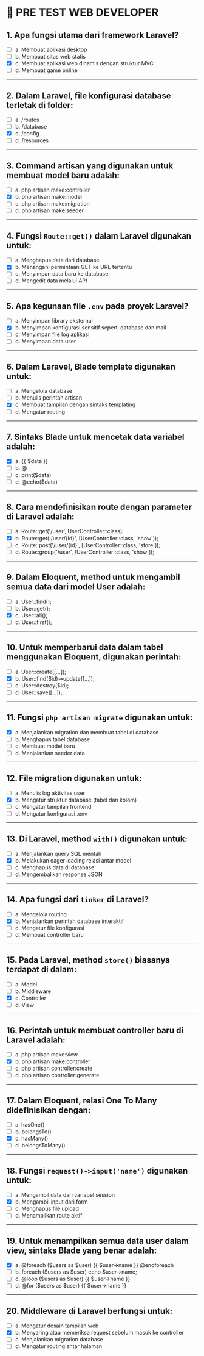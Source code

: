 # 🧭 PRE TEST WEB DEVELOPER


## 1. Apa fungsi utama dari framework Laravel?
- [ ] a. Membuat aplikasi desktop  
- [ ] b. Membuat situs web statis  
- [x] c. Membuat aplikasi web dinamis dengan struktur MVC  
- [ ] d. Membuat game online  

---

## 2. Dalam Laravel, file konfigurasi database terletak di folder:
- [ ] a. /routes  
- [ ] b. /database  
- [x] c. /config  
- [ ] d. /resources  

---

## 3. Command artisan yang digunakan untuk membuat model baru adalah:
- [ ] a. php artisan make:controller  
- [x] b. php artisan make:model  
- [ ] c. php artisan make:migration  
- [ ] d. php artisan make:seeder  

---

## 4. Fungsi `Route::get()` dalam Laravel digunakan untuk:
- [ ] a. Menghapus data dari database  
- [x] b. Menangani permintaan GET ke URL tertentu  
- [ ] c. Menyimpan data baru ke database  
- [ ] d. Mengedit data melalui API  

---

## 5. Apa kegunaan file `.env` pada proyek Laravel?
- [ ] a. Menyimpan library eksternal  
- [x] b. Menyimpan konfigurasi sensitif seperti database dan mail  
- [ ] c. Menyimpan file log aplikasi  
- [ ] d. Menyimpan data user  

---

## 6. Dalam Laravel, Blade template digunakan untuk:
- [ ] a. Mengelola database  
- [ ] b. Menulis perintah artisan  
- [x] c. Membuat tampilan dengan sintaks templating  
- [ ] d. Mengatur routing  

---

## 7. Sintaks Blade untuk mencetak data variabel adalah:
- [x] a. {{ $data }}  
- [ ] b. @<?php echo $data ?>  
- [ ] c. print($data)  
- [ ] d. @echo($data)  

---

## 8. Cara mendefinisikan route dengan parameter di Laravel adalah:
- [ ] a. Route::get('/user', UserController::class);  
- [x] b. Route::get('/user/{id}', [UserController::class, 'show']);  
- [ ] c. Route::post('/user/{id}', [UserController::class, 'store']);  
- [ ] d. Route::group('/user', [UserController::class, 'show']);  

---

## 9. Dalam Eloquent, method untuk mengambil semua data dari model User adalah:
- [ ] a. User::find();  
- [ ] b. User::get();  
- [x] c. User::all();  
- [ ] d. User::first();  

---

## 10. Untuk memperbarui data dalam tabel menggunakan Eloquent, digunakan perintah:
- [ ] a. User::create([...]);  
- [x] b. User::find($id)->update([...]);  
- [ ] c. User::destroy($id);  
- [ ] d. User::save([...]);  

---

## 11. Fungsi `php artisan migrate` digunakan untuk:
- [x] a. Menjalankan migration dan membuat tabel di database  
- [ ] b. Menghapus tabel database  
- [ ] c. Membuat model baru  
- [ ] d. Menjalankan seeder data  

---

## 12. File migration digunakan untuk:
- [ ] a. Menulis log aktivitas user  
- [x] b. Mengatur struktur database (tabel dan kolom)  
- [ ] c. Mengatur tampilan frontend  
- [ ] d. Mengatur konfigurasi .env  

---

## 13. Di Laravel, method `with()` digunakan untuk:
- [ ] a. Menjalankan query SQL mentah  
- [x] b. Melakukan eager loading relasi antar model  
- [ ] c. Menghapus data di database  
- [ ] d. Mengembalikan response JSON  

---

## 14. Apa fungsi dari `tinker` di Laravel?
- [ ] a. Mengelola routing  
- [x] b. Menjalankan perintah database interaktif  
- [ ] c. Mengatur file konfigurasi  
- [ ] d. Membuat controller baru  

---

## 15. Pada Laravel, method `store()` biasanya terdapat di dalam:
- [ ] a. Model  
- [ ] b. Middleware  
- [x] c. Controller  
- [ ] d. View  

---

## 16. Perintah untuk membuat controller baru di Laravel adalah:
- [ ] a. php artisan make:view  
- [x] b. php artisan make:controller  
- [ ] c. php artisan controller:create  
- [ ] d. php artisan controller:generate  

---

## 17. Dalam Eloquent, relasi One To Many didefinisikan dengan:
- [ ] a. hasOne()  
- [ ] b. belongsTo()  
- [x] c. hasMany()  
- [ ] d. belongsToMany()  

---

## 18. Fungsi `request()->input('name')` digunakan untuk:
- [ ] a. Mengambil data dari variabel session  
- [x] b. Mengambil input dari form  
- [ ] c. Menghapus file upload  
- [ ] d. Menampilkan route aktif  

---

## 19. Untuk menampilkan semua data user dalam view, sintaks Blade yang benar adalah:
- [x] a. @foreach ($users as $user) {{ $user->name }} @endforeach  
- [ ] b. foreach ($users as $user) echo $user->name;  
- [ ] c. @loop ($users as $user) {{ $user->name }}  
- [ ] d. @for ($users as $user) {{ $user->name }}  

---

## 20. Middleware di Laravel berfungsi untuk:
- [ ] a. Mengatur desain tampilan web  
- [x] b. Menyaring atau memeriksa request sebelum masuk ke controller  
- [ ] c. Menjalankan migration database  
- [ ] d. Mengatur routing antar halaman  

